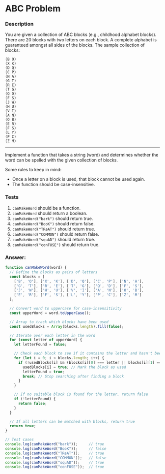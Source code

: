 # ABC Problem

### Description

You are given a collection of ABC blocks (e.g., childhood alphabet blocks). There are 20 blocks with two letters on each block. A complete alphabet is guaranteed amongst all sides of the blocks. The sample collection of blocks:
```
(B O)
(X K)
(D Q)
(C P)
(N A)
(G T)
(R E)
(T G)
(Q D)
(F S)
(J W)
(H U)
(V I)
(A N)
(O B)
(E R)
(F S)
(L Y)
(P C)
(Z M)
```

---
Implement a function that takes a string (word) and determines whether the word can be spelled with the given collection of blocks.

Some rules to keep in mind:

- Once a letter on a block is used, that block cannot be used again.
- The function should be case-insensitive.

### Tests 

1. `canMakeWord` should be a function.
2. `canMakeWord` should return a boolean.
3. `canMakeWord("bark")` should return true.
4. `canMakeWord("BooK")` should return false.
5. `canMakeWord("TReAT")` should return true.
6. `canMakeWord("COMMON")` should return false.
7. `canMakeWord("squAD")` should return true.
8. `canMakeWord("conFUSE")` should return true.

### Answer:

```javascript
function canMakeWord(word) {
  // Define the blocks as pairs of letters
  const blocks = [
    ['B', 'O'], ['X', 'K'], ['D', 'Q'], ['C', 'P'], ['N', 'A'],
    ['G', 'T'], ['R', 'E'], ['T', 'G'], ['Q', 'D'], ['F', 'S'],
    ['J', 'W'], ['H', 'U'], ['V', 'I'], ['A', 'N'], ['O', 'B'],
    ['E', 'R'], ['F', 'S'], ['L', 'Y'], ['P', 'C'], ['Z', 'M']
  ];

  // Convert word to uppercase for case-insensitivity
  const upperWord = word.toUpperCase();

  // Array to track which blocks have been used
  const usedBlocks = Array(blocks.length).fill(false);

  // Iterate over each letter in the word
  for (const letter of upperWord) {
    let letterFound = false;

    // Check each block to see if it contains the letter and hasn't been used
    for (let i = 0; i < blocks.length; i++) {
      if (!usedBlocks[i] && (blocks[i][0] === letter || blocks[i][1] === letter)) {
        usedBlocks[i] = true; // Mark the block as used
        letterFound = true;
        break; // Stop searching after finding a block
      }
    }

    // If no suitable block is found for the letter, return false
    if (!letterFound) {
      return false;
    }
  }

  // If all letters can be matched with blocks, return true
  return true;
}

// Test cases
console.log(canMakeWord("bark"));     // true
console.log(canMakeWord("BooK"));     // false
console.log(canMakeWord("TReAT"));    // true
console.log(canMakeWord("COMMON"));   // false
console.log(canMakeWord("squAD"));    // true
console.log(canMakeWord("conFUSE"));  // true

```